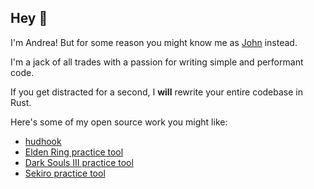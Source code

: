 ## Hey 👋

I'm Andrea! But for some reason you might know me as [John](https://twitch.tv/johndisandonato) instead.

I'm a jack of all trades with a passion for writing simple and performant code.

If you get distracted for a second, I **will** rewrite your entire codebase in Rust.

Here's some of my open source work you might like:
- [hudhook](https://github.com/veeenu/hudhook)
- [Elden Ring practice tool](https://github.com/veeenu/eldenring-practice-tool)
- [Dark Souls III practice tool](https://github.com/veeenu/darksoulsiii-practice-tool)
- [Sekiro practice tool](https://github.com/veeenu/sekiro-practice-tool)

<!--
**veeenu/veeenu** is a ✨ _special_ ✨ repository because its `README.md` (this file) appears on your GitHub profile.

Here are some ideas to get you started:

- 🔭 I’m currently working on ...
- 🌱 I’m currently learning ...
- 👯 I’m looking to collaborate on ...
- 🤔 I’m looking for help with ...
- 💬 Ask me about ...
- 📫 How to reach me: ...
- 😄 Pronouns: ...
- ⚡ Fun fact: ...
-->
